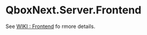 ﻿# QboxNext.Server.Frontend

See [WIKI : Frontend](https://github.com/StefH/QboxNext/wiki/Frontend) fo rmore details.